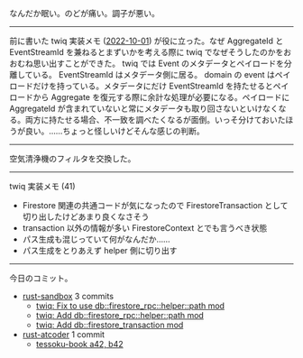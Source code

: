 なんだか眠い。のどが痛い。調子が悪い。

---

前に書いた twiq 実装メモ ([2022-10-01]) が役に立った。なぜ AggregateId と EventStreamId を兼ねるとまずいかを考える際に twiq でなぜそうしたのかをおおむね思い出すことができた。 twiq では Event のメタデータとペイロードを分離している。 EventStreamId はメタデータ側に居る。 domain の event はペイロードだけを持っている。メタデータにだけ EventStreamId を持たせるとペイロードから Aggregate を復元する際に余計な処理が必要になる。ペイロードに AggregateId が含まれていないと常にメタデータも取り回さないといけなくなる。両方に持たせる場合、不一致を調べたくなるが面倒。いっそ分けておいたほうが良い。……ちょっと怪しいけどそんな感じの判断。

---

空気清浄機のフィルタを交換した。

---

twiq 実装メモ (41)

- Firestore 関連の共通コードが気になったので FirestoreTransaction として切り出したけどあまり良くなさそう
- transaction 以外の情報が多い FirestoreContext とでも言うべき状態
- パス生成も混じっていて何がなんだか……
- パス生成をとりあえず helper 側に切り出す

---

今日のコミット。

- [rust-sandbox](https://github.com/bouzuya/rust-sandbox) 3 commits
  - [twiq: Fix to use db::firestore_rpc::helper::path mod](https://github.com/bouzuya/rust-sandbox/commit/0e55f3da2622f565b2a365991819c796266a7234)
  - [twiq: Add db::firestore_rpc::helper::path mod](https://github.com/bouzuya/rust-sandbox/commit/b0f0a2a147f7f6b4d9b8a1c244a089f54172020f)
  - [twiq: Add db::firestore_transaction mod](https://github.com/bouzuya/rust-sandbox/commit/93108b4182a03c3a6ab3c02cd8c168da53d9d949)
- [rust-atcoder](https://github.com/bouzuya/rust-atcoder) 1 commit
  - [tessoku-book a42, b42](https://github.com/bouzuya/rust-atcoder/commit/baae53a03f0e7a4d1589906829c8a040965ca626)

[2022-10-01]: https://blog.bouzuya.net/2022/10/01/
